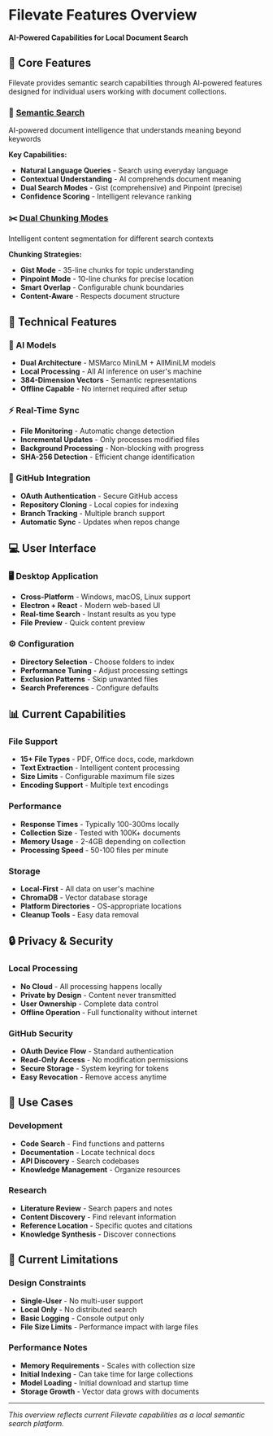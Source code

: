 # Filevate Features Overview

**AI-Powered Capabilities for Local Document Search**

## 🎯 **Core Features**

Filevate provides semantic search capabilities through AI-powered features designed for individual users working with document collections.

### **🧠 [Semantic Search](semantic-search.md)**
AI-powered document intelligence that understands meaning beyond keywords

**Key Capabilities:**
- **Natural Language Queries** - Search using everyday language
- **Contextual Understanding** - AI comprehends document meaning
- **Dual Search Modes** - Gist (comprehensive) and Pinpoint (precise)
- **Confidence Scoring** - Intelligent relevance ranking

### **✂️ [Dual Chunking Modes](dual-chunking-modes.md)**
Intelligent content segmentation for different search contexts

**Chunking Strategies:**
- **Gist Mode** - 35-line chunks for topic understanding
- **Pinpoint Mode** - 10-line chunks for precise location
- **Smart Overlap** - Configurable chunk boundaries
- **Content-Aware** - Respects document structure

## 🔧 **Technical Features**

### **🤖 AI Models**
- **Dual Architecture** - MSMarco MiniLM + AllMiniLM models
- **Local Processing** - All AI inference on user's machine
- **384-Dimension Vectors** - Semantic representations
- **Offline Capable** - No internet required after setup

### **⚡ Real-Time Sync**
- **File Monitoring** - Automatic change detection
- **Incremental Updates** - Only processes modified files
- **Background Processing** - Non-blocking with progress
- **SHA-256 Detection** - Efficient change identification

### **🔗 GitHub Integration**
- **OAuth Authentication** - Secure GitHub access
- **Repository Cloning** - Local copies for indexing
- **Branch Tracking** - Multiple branch support
- **Automatic Sync** - Updates when repos change

## 💻 **User Interface**

### **🖥️ Desktop Application**
- **Cross-Platform** - Windows, macOS, Linux support
- **Electron + React** - Modern web-based UI
- **Real-time Search** - Instant results as you type
- **File Preview** - Quick content preview

### **⚙️ Configuration**
- **Directory Selection** - Choose folders to index
- **Performance Tuning** - Adjust processing settings
- **Exclusion Patterns** - Skip unwanted files
- **Search Preferences** - Configure defaults

## 📊 **Current Capabilities**

### **File Support**
- **15+ File Types** - PDF, Office docs, code, markdown
- **Text Extraction** - Intelligent content processing
- **Size Limits** - Configurable maximum file sizes
- **Encoding Support** - Multiple text encodings

### **Performance**
- **Response Times** - Typically 100-300ms locally
- **Collection Size** - Tested with 100K+ documents
- **Memory Usage** - 2-4GB depending on collection
- **Processing Speed** - 50-100 files per minute

### **Storage**
- **Local-First** - All data on user's machine
- **ChromaDB** - Vector database storage
- **Platform Directories** - OS-appropriate locations
- **Cleanup Tools** - Easy data removal

## 🔒 **Privacy & Security**

### **Local Processing**
- **No Cloud** - All processing happens locally
- **Private by Design** - Content never transmitted
- **User Ownership** - Complete data control
- **Offline Operation** - Full functionality without internet

### **GitHub Security**
- **OAuth Device Flow** - Standard authentication
- **Read-Only Access** - No modification permissions
- **Secure Storage** - System keyring for tokens
- **Easy Revocation** - Remove access anytime

## 🎯 **Use Cases**

### **Development**
- **Code Search** - Find functions and patterns
- **Documentation** - Locate technical docs
- **API Discovery** - Search codebases
- **Knowledge Management** - Organize resources

### **Research**
- **Literature Review** - Search papers and notes
- **Content Discovery** - Find relevant information
- **Reference Location** - Specific quotes and citations
- **Knowledge Synthesis** - Discover connections

## 🔮 **Current Limitations**

### **Design Constraints**
- **Single-User** - No multi-user support
- **Local Only** - No distributed search
- **Basic Logging** - Console output only
- **File Size Limits** - Performance impact with large files

### **Performance Notes**
- **Memory Requirements** - Scales with collection size
- **Initial Indexing** - Can take time for large collections
- **Model Loading** - Initial download and startup time
- **Storage Growth** - Vector data grows with documents

---

*This overview reflects current Filevate capabilities as a local semantic search platform.*
